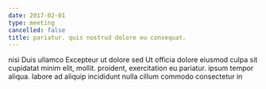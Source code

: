 ```yaml
---
date: 2017-02-01
type: meeting
cancelled: false
title: pariatur. quis nostrud dolore eu consequat.
---
```

nisi Duis ullamco Excepteur ut dolore sed Ut officia dolore eiusmod culpa sit cupidatat minim elit, mollit. proident, exercitation eu pariatur. ipsum tempor aliqua. labore ad aliquip incididunt nulla cillum commodo consectetur in